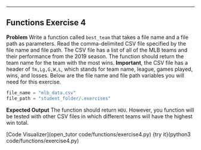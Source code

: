 ----------

## Functions Exercise 4

**Problem**
Write a function called `best_team` that takes a file name and a file path as parameters. Read the comma-delimited CSV file specified by the file name and file path. The CSV file has a list of all of the MLB teams and their performance from the 2019 season. The function should return the team name for the team with the most wins. **Important**, the CSV file has a header of `Tm,Lg,G,W,L`, which stands for team name, league, games played, wins, and losses. Below are the file name and file path variables you will need for this exercise.

```python
file_name = "mlb_data.csv"
file_path = "student_folder/.exercises"
```

**Expected Output**
The function should return `HOU`. However, you function will be tested with other CSV files in which different teams will have the highest win total.

[Code Visualizer](open_tutor code/functions/exercise4.py)
{try it}(python3 code/functions/exercise4.py)